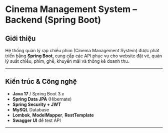 # Cinema Management System – Backend (Spring Boot)

## Giới thiệu
Hệ thống quản lý rạp chiếu phim (Cinema Management System) được phát triển bằng **Spring Boot**, cung cấp các API phục vụ cho website đặt vé, quản lý suất chiếu, phim, ghế, khuyến mãi và thống kê doanh thu.

---

## Kiến trúc & Công nghệ
- **Java 17** / Spring Boot 3.x
- **Spring Data JPA** (Hibernate)
- **Spring Security + JWT**
- **MySQL** Database
- **Lombok**, **ModelMapper**, **RestTemplate**
- **Swagger UI** để test API

---
